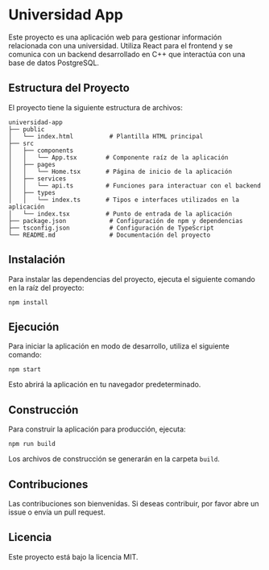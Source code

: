 # Universidad App

Este proyecto es una aplicación web para gestionar información relacionada con una universidad. Utiliza React para el frontend y se comunica con un backend desarrollado en C++ que interactúa con una base de datos PostgreSQL.

## Estructura del Proyecto

El proyecto tiene la siguiente estructura de archivos:

```
universidad-app
├── public
│   └── index.html          # Plantilla HTML principal
├── src
│   ├── components
│   │   └── App.tsx        # Componente raíz de la aplicación
│   ├── pages
│   │   └── Home.tsx       # Página de inicio de la aplicación
│   ├── services
│   │   └── api.ts         # Funciones para interactuar con el backend
│   ├── types
│   │   └── index.ts       # Tipos e interfaces utilizados en la aplicación
│   └── index.tsx          # Punto de entrada de la aplicación
├── package.json            # Configuración de npm y dependencias
├── tsconfig.json           # Configuración de TypeScript
└── README.md               # Documentación del proyecto
```

## Instalación

Para instalar las dependencias del proyecto, ejecuta el siguiente comando en la raíz del proyecto:

```
npm install
```

## Ejecución

Para iniciar la aplicación en modo de desarrollo, utiliza el siguiente comando:

```
npm start
```

Esto abrirá la aplicación en tu navegador predeterminado.

## Construcción

Para construir la aplicación para producción, ejecuta:

```
npm run build
```

Los archivos de construcción se generarán en la carpeta `build`.

## Contribuciones

Las contribuciones son bienvenidas. Si deseas contribuir, por favor abre un issue o envía un pull request.

## Licencia

Este proyecto está bajo la licencia MIT.